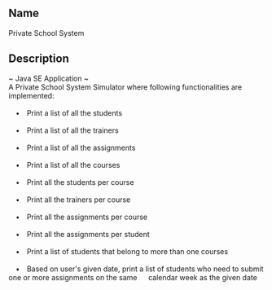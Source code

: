 
## Name

Private School System

## Description

~ Java SE Application ~\
A Private School System Simulator where following functionalities are implemented:\
\
&emsp;&#8226;&emsp;Print a list of all the students\
\
&emsp;&#8226;&emsp;Print a list of all the trainers\
\
&emsp;&#8226;&emsp;Print a list of all the assignments\
\
&emsp;&#8226;&emsp;Print a list of all the courses\
\
&emsp;&#8226;&emsp;Print all the students per course\
\
&emsp;&#8226;&emsp;Print all the trainers per course\
\
&emsp;&#8226;&emsp;Print all the assignments per course\
\
&emsp;&#8226;&emsp;Print all the assignments per student\
\
&emsp;&#8226;&emsp;Print a list of students that belong to more than one courses\
\
&emsp;&#8226;&emsp;Based on user's given date, print a list of students who need to submit one or more assignments on the same &emsp;&nbsp;calendar week as the given date
